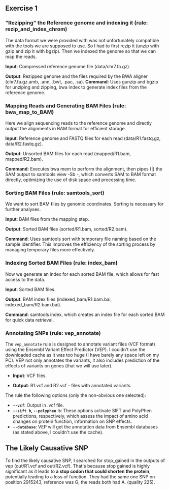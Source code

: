 ## Exercise 1

### "Rezipping" the Reference genome and indexing it (rule: rezip_and_index_chrom)

The data format we were provided with was not unfortunately compatible with the tools we are supposed to use. So I had to first rezip it (unzip with gzip and zip it with bgzip). Then we indexed the genome so that we can map the reads.

**Input**: Compressed reference genome file (data/chr7.fa.gz).

**Output**: Rezipped genome and the files required by the BWA aligner (chr7.fa.gz.amb, .ann, .bwt, .pac, .sa).
**Command**: Uses gunzip and bgzip for unziping and zipping, bwa index to generate index files from the reference genome.

### Mapping Reads and Generating BAM Files (rule: bwa_map_to_BAM)

Here we align sequencing reads to the reference genome and directly output the alignments in BAM format for efficient storage.

**Input**: Reference genome and FASTQ files for each read (data/R1.fastq.gz, data/R2.fastq.gz).

**Output**: Unsorted BAM files for each read (mapped/R1.bam, mapped/R2.bam).

**Command**: Executes bwa mem to perform the alignment, then pipes (|) the SAM output to samtools view -Sb -, which converts SAM to BAM format directly, optimizing the use of disk space and processing time.

### Sorting BAM Files (rule: samtools_sort)

We want to sort BAM files by genomic coordinates. Sorting is necessary for further analyses.

**Input**: BAM files from the mapping step.

**Output**: Sorted BAM files (sorted/R1.bam, sorted/R2.bam).

**Command**: Uses samtools sort with temporary file naming based on the sample identifier. This improves the efficiency of the sorting process by managing temporary files more effectively.

### Indexing Sorted BAM Files (rule: index_bam)

Now we generate an index for each sorted BAM file, which allows for fast access to the data.

**Input**: Sorted BAM files.

**Output**: BAM index files (indexed_bam/R1.bam.bai, indexed_bam/R2.bam.bai).

**Command**: samtools index, which creates an index file for each sorted BAM for quick data retrieval.

### Annotating SNPs (rule: vep_annotate)

The `vep_annotate` rule is designed to annotate variant files (VCF format) using the Ensembl Variant Effect Predictor (VEP). I couldn't use the downloaded cache as it was too huge (I have barely any space left on my PC). VEP not only annotates the variants, it also includes prediction of the effects of variants on genes (that we will use later).

- **Input**: VCF files.

- **Output**: R1.vcf and R2.vcf - files with annotated variants.


The rule the following options (only the non-obvious one selected):

- **`--vcf`**: Output in .vcf file.
- **`--sift b`, `--polyphen b`**: These options activate SIFT and PolyPhen predictions, respectively, which assess the impact of amino acid changes on protein function, information on SNP effects.
- **`--database`**:  VEP will get the annotation data from Ensembl databases (as stated above, I couldn't use the cache).


## The Likely Causative SNP

To find the likely causative SNP, I searched for stop_gained in the outputs of vep (out/R1.vcf and out/R2.vcf).
That's because stop gained is highly significant as it leads to **a stop codon that could shorten the protein**, potentially leading to a loss of function.
They had the same one SNP on position 2915243, reference was G, the reads both had A. (quality 225).